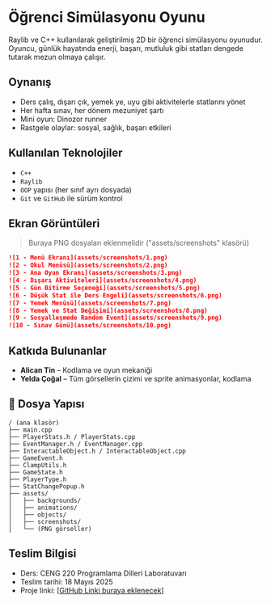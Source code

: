
# Öğrenci Simülasyonu Oyunu 

Raylib ve C++ kullanılarak geliştirilmiş 2D bir öğrenci simülasyonu oyunudur. Oyuncu, günlük hayatında enerji, başarı, mutluluk gibi statları dengede tutarak mezun olmaya çalışır.

## Oynanış

- Ders çalış, dışarı çık, yemek ye, uyu gibi aktivitelerle statlarını yönet
- Her hafta sınav, her dönem mezuniyet şartı
- Mini oyun: Dinozor runner
- Rastgele olaylar: sosyal, sağlık, başarı etkileri

## Kullanılan Teknolojiler

- `C++`
- `Raylib`
- `OOP` yapısı (her sınıf ayrı dosyada)
- `Git` ve `GitHub` ile sürüm kontrol

## Ekran Görüntüleri

> Buraya PNG dosyaları eklenmelidir ("assets/screenshots" klasörü)

```markdown
![1 - Menü Ekranı](assets/screenshots/1.png)
![2 - Okul Menüsü](assets/screenshots/2.png)
![3 - Ana Oyun Ekranı](assets/screenshots/3.png)
![4 - Dışarı Aktiviteleri](assets/screenshots/4.png)
![5 - Gün Bitirme Seçeneği](assets/screenshots/5.png)
![6 - Düşük Stat ile Ders Engeli](assets/screenshots/6.png)
![7 - Yemek Menüsü](assets/screenshots/7.png)
![8 - Yemek ve Stat Değişimi](assets/screenshots/8.png)
![9 - Sosyalleşmede Random Event](assets/screenshots/9.png)
![10 - Sınav Günü](assets/screenshots/10.png)
```

## Katkıda Bulunanlar

- **Alican Tin** – Kodlama ve oyun mekaniği
- **Yelda Çoğal** – Tüm görsellerin çizimi ve sprite animasyonlar, kodlama

## 📁 Dosya Yapısı

```
/ (ana klasör)
├── main.cpp
├── PlayerStats.h / PlayerStats.cpp
├── EventManager.h / EventManager.cpp
├── InteractableObject.h / InteractableObject.cpp
├── GameEvent.h
├── ClampUtils.h
├── GameState.h
├── PlayerType.h
├── StatChangePopup.h
├── assets/
│   ├── backgrounds/
│   ├── animations/
│   ├── objects/
│   ├── screenshots/
│   └── (PNG görseller)
```

## Teslim Bilgisi

- Ders: CENG 220 Programlama Dilleri Laboratuvarı
- Teslim tarihi: 18 Mayıs 2025
- Proje linki: [[GitHub Linki buraya eklenecek]](https://github.com/alican-tin/ogrenci-simulasyonu)

